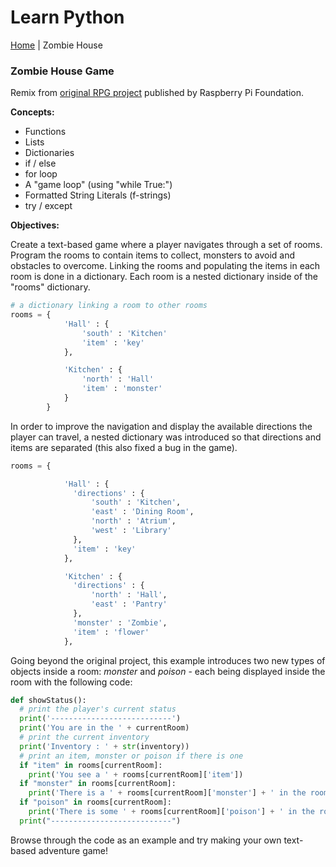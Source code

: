 # Learn Python
[Home](../README.md) | Zombie House

### Zombie House Game

Remix from [original RPG project](https://projects.raspberrypi.org/en/projects/rpg) published by Raspberry Pi Foundation.

**Concepts:**

* Functions
* Lists
* Dictionaries
* if / else
* for loop
* A "game loop" (using "while True:")
* Formatted String Literals (f-strings)
* try / except

**Objectives:**

Create a text-based game where a player navigates through a set of rooms. Program the rooms to contain items to collect, monsters to avoid and obstacles to overcome. Linking the rooms and populating the items in each room is done in a dictionary. Each room is a nested dictionary inside of the "rooms" dictionary.

```python
# a dictionary linking a room to other rooms
rooms = {
            'Hall' : {
                'south' : 'Kitchen'
                'item' : 'key'
            },

            'Kitchen' : {
                'north' : 'Hall'
                'item' : 'monster'
            }
        }
```
In order to improve the navigation and display the available directions the player can travel, a nested dictionary was introduced so that directions and items are separated (this also fixed a bug in the game).

```python
rooms = {

            'Hall' : {
              'directions' : {
                  'south' : 'Kitchen',
                  'east' : 'Dining Room',
                  'north' : 'Atrium',
                  'west' : 'Library'
              },
              'item' : 'key'
            },

            'Kitchen' : {
              'directions' : {
                  'north' : 'Hall',
                  'east' : 'Pantry'
              },
              'monster' : 'Zombie',
              'item' : 'flower'
            },
```

Going beyond the original project, this example introduces two new types of objects inside a room: *monster* and *poison* - each being displayed inside the room with the following code:

```python
def showStatus():
  # print the player's current status
  print('---------------------------')
  print('You are in the ' + currentRoom)
  # print the current inventory
  print('Inventory : ' + str(inventory))
  # print an item, monster or poison if there is one
  if "item" in rooms[currentRoom]:
    print('You see a ' + rooms[currentRoom]['item'])
  if "monster" in rooms[currentRoom]:
    print('There is a ' + rooms[currentRoom]['monster'] + ' in the room!')
  if "poison" in rooms[currentRoom]:
    print('There is some ' + rooms[currentRoom]['poison'] + ' in the room!')
  print("---------------------------")
  ```
Browse through the code as an example and try making your own text-based adventure game! 
